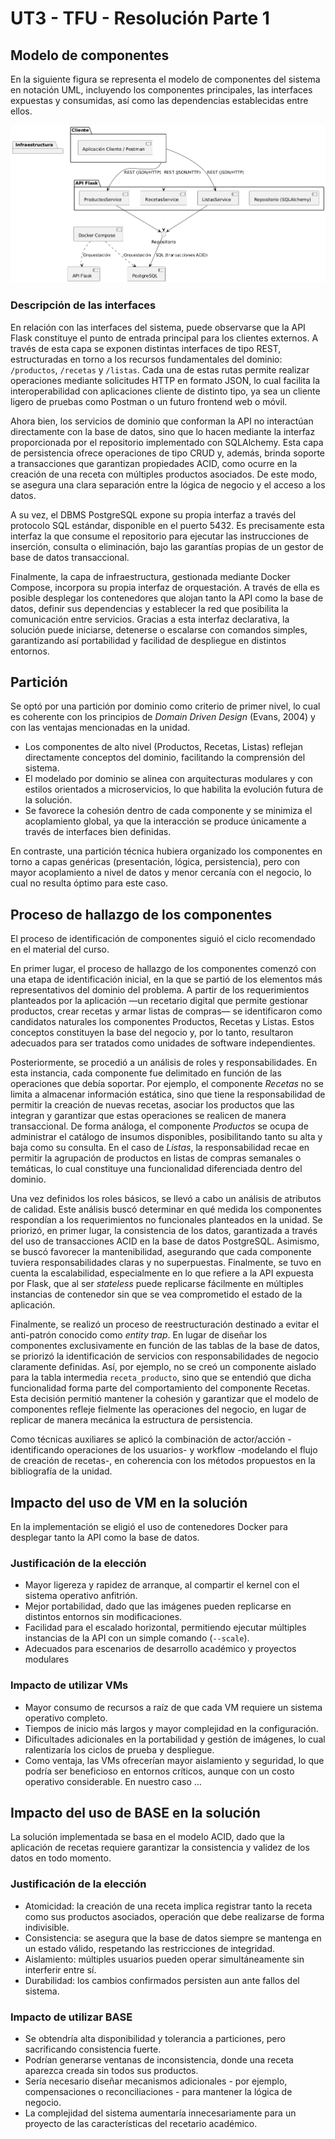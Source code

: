 # UT3 - TFU - Resolución Parte 1

## Modelo de componentes

En la siguiente figura se representa el modelo de componentes del sistema en notación UML, incluyendo los componentes principales, las interfaces expuestas y consumidas, así como las dependencias establecidas entre ellos.

![uml_components_diagram.png](out/uml_components_diagram.png)

### Descripción de las interfaces

En relación con las interfaces del sistema, puede observarse que la API Flask constituye el punto de entrada principal para los clientes externos. A través de esta capa se exponen distintas interfaces de tipo REST, estructuradas en torno a los recursos fundamentales del dominio: `/productos`, `/recetas` y `/listas`. Cada una de estas rutas permite realizar operaciones mediante solicitudes HTTP en formato JSON, lo cual facilita la interoperabilidad con aplicaciones cliente de distinto tipo, ya sea un cliente ligero de pruebas como Postman o un futuro frontend web o móvil.

Ahora bien, los servicios de dominio que conforman la API no interactúan directamente con la base de datos, sino que lo hacen mediante la interfaz proporcionada por el repositorio implementado con SQLAlchemy. Esta capa de persistencia ofrece operaciones de tipo CRUD y, además, brinda soporte a transacciones que garantizan propiedades ACID, como ocurre en la creación de una receta con múltiples productos asociados. De este modo, se asegura una clara separación entre la lógica de negocio y el acceso a los datos.

A su vez, el DBMS PostgreSQL expone su propia interfaz a través del protocolo SQL estándar, disponible en el puerto 5432. Es precisamente esta interfaz la que consume el repositorio para ejecutar las instrucciones de inserción, consulta o eliminación, bajo las garantías propias de un gestor de base de datos transaccional.

Finalmente, la capa de infraestructura, gestionada mediante Docker Compose, incorpora su propia interfaz de orquestación. A través de ella es posible desplegar los contenedores que alojan tanto la API como la base de datos, definir sus dependencias y establecer la red que posibilita la comunicación entre servicios. Gracias a esta interfaz declarativa, la solución puede iniciarse, detenerse o escalarse con comandos simples, garantizando así portabilidad y facilidad de despliegue en distintos entornos.

## Partición

Se optó por una partición por dominio como criterio de primer nivel, lo cual es coherente con los principios de *Domain Driven Design* (Evans, 2004) y con las ventajas mencionadas en la unidad.

- Los componentes de alto nivel (Productos, Recetas, Listas) reflejan directamente conceptos del dominio, facilitando la comprensión del sistema.
- El modelado por dominio se alinea con arquitecturas modulares y con estilos orientados a microservicios, lo que habilita la evolución futura de la solución.
- Se favorece la cohesión dentro de cada componente y se minimiza el acoplamiento global, ya que la interacción se produce únicamente a través de interfaces bien definidas.

En contraste, una partición técnica hubiera organizado los componentes en torno a capas genéricas (presentación, lógica, persistencia), pero con mayor acoplamiento a nivel de datos y menor cercanía con el negocio, lo cual no resulta óptimo para este caso.

## Proceso de hallazgo de los componentes

El proceso de identificación de componentes siguió el ciclo recomendado en el material del curso.

En primer lugar, el proceso de hallazgo de los componentes comenzó con una etapa de identificación inicial, en la que se partió de los elementos más representativos del dominio del problema. A partir de los requerimientos planteados por la aplicación —un recetario digital que permite gestionar productos, crear recetas y armar listas de compras— se identificaron como candidatos naturales los componentes Productos, Recetas y Listas. Estos conceptos constituyen la base del negocio y, por lo tanto, resultaron adecuados para ser tratados como unidades de software independientes.

Posteriormente, se procedió a un análisis de roles y responsabilidades. En esta instancia, cada componente fue delimitado en función de las operaciones que debía soportar. Por ejemplo, el componente *Recetas* no se limita a almacenar información estática, sino que tiene la responsabilidad de permitir la creación de nuevas recetas, asociar los productos que las integran y garantizar que estas operaciones se realicen de manera transaccional. De forma análoga, el componente *Productos* se ocupa de administrar el catálogo de insumos disponibles, posibilitando tanto su alta y baja como su consulta. En el caso de *Listas*, la responsabilidad recae en permitir la agrupación de productos en listas de compras semanales o temáticas, lo cual constituye una funcionalidad diferenciada dentro del dominio.

Una vez definidos los roles básicos, se llevó a cabo un análisis de atributos de calidad. Este análisis buscó determinar en qué medida los componentes respondían a los requerimientos no funcionales planteados en la unidad. Se priorizó, en primer lugar, la consistencia de los datos, garantizada a través del uso de transacciones ACID en la base de datos PostgreSQL. Asimismo, se buscó favorecer la mantenibilidad, asegurando que cada componente tuviera responsabilidades claras y no superpuestas. Finalmente, se tuvo en cuenta la escalabilidad, especialmente en lo que refiere a la API expuesta por Flask, que al ser *stateless* puede replicarse fácilmente en múltiples instancias de contenedor sin que se vea comprometido el estado de la aplicación.

Finalmente, se realizó un proceso de reestructuración destinado a evitar el anti-patrón conocido como *entity trap*. En lugar de diseñar los componentes exclusivamente en función de las tablas de la base de datos, se priorizó la identificación de servicios con responsabilidades de negocio claramente definidas. Así, por ejemplo, no se creó un componente aislado para la tabla intermedia `receta_producto`, sino que se entendió que dicha funcionalidad forma parte del comportamiento del componente Recetas. Esta decisión permitió mantener la cohesión y garantizar que el modelo de componentes refleje fielmente las operaciones del negocio, en lugar de replicar de manera mecánica la estructura de persistencia.

Como técnicas auxiliares se aplicó la combinación de actor/acción  -identificando operaciones de los usuarios-  y workflow -modelando el flujo de creación de recetas-, en coherencia con los métodos propuestos en la bibliografía de la unidad.

## Impacto del uso de VM en la solución

En la implementación se eligió el uso de contenedores Docker para desplegar tanto la API como la base de datos.

### Justificación de la elección

- Mayor ligereza y rapidez de arranque, al compartir el kernel con el sistema operativo anfitrión.
- Mejor portabilidad, dado que las imágenes pueden replicarse en distintos entornos sin modificaciones.
- Facilidad para el escalado horizontal, permitiendo ejecutar múltiples instancias de la API con un simple comando (`--scale`).
- Adecuados para escenarios de desarrollo académico y proyectos modulares

### Impacto de utilizar VMs

- Mayor consumo de recursos a raíz de que cada VM requiere un sistema operativo completo.
- Tiempos de inicio más largos y mayor complejidad en la configuración.
- Dificultades adicionales en la portabilidad y gestión de imágenes, lo cual ralentizaría los ciclos de prueba y despliegue.
- Como ventaja, las VMs ofrecerían mayor aislamiento y seguridad, lo que podría ser beneficioso en entornos críticos, aunque con un costo operativo considerable. En nuestro caso …

## Impacto del uso de BASE en la solución

La solución implementada se basa en el modelo ACID, dado que la aplicación de recetas requiere garantizar la consistencia y validez de los datos en todo momento.

### Justificación de la elección

- Atomicidad: la creación de una receta implica registrar tanto la receta como sus productos asociados, operación que debe realizarse de forma indivisible.
- Consistencia: se asegura que la base de datos siempre se mantenga en un estado válido, respetando las restricciones de integridad.
- Aislamiento: múltiples usuarios pueden operar simultáneamente sin interferir entre sí.
- Durabilidad: los cambios confirmados persisten aun ante fallos del sistema.

### Impacto de utilizar BASE

- Se obtendría alta disponibilidad y tolerancia a particiones, pero sacrificando consistencia fuerte.
- Podrían generarse ventanas de inconsistencia, donde una receta aparezca creada sin todos sus productos.
- Sería necesario diseñar mecanismos adicionales - por ejemplo, compensaciones o reconciliaciones - para mantener la lógica de negocio.
- La complejidad del sistema aumentaría innecesariamente para un proyecto de las características del recetario académico.
